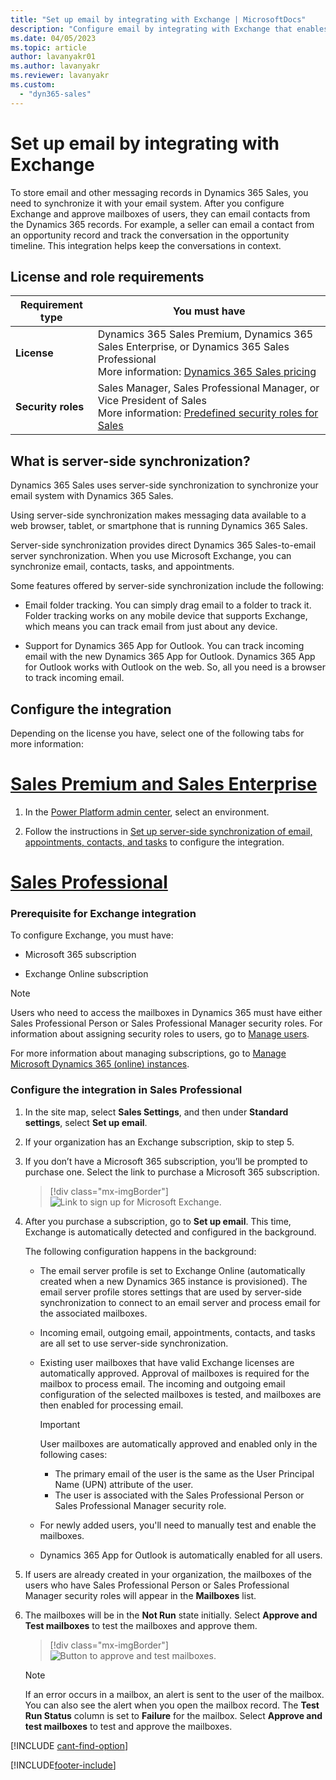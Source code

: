 ```yaml
---
title: "Set up email by integrating with Exchange | MicrosoftDocs"
description: "Configure email by integrating with Exchange that enables users to store email and other messaging records in Dynamics 365 Sales."
ms.date: 04/05/2023
ms.topic: article
author: lavanyakr01
ms.author: lavanyakr
ms.reviewer: lavanyakr
ms.custom: 
  - "dyn365-sales"
---
```


# Set up email by integrating with Exchange

To store email and other messaging records in Dynamics 365 Sales, you need to synchronize it with your email system. After you configure Exchange and approve mailboxes of users, they can email contacts from the Dynamics 365 records. For example, a seller can email a contact from an opportunity record and track the conversation in the opportunity timeline. This integration helps keep the conversations in context.


## License and role requirements
| Requirement type | You must have |
|-----------------------|---------|
| **License** | Dynamics 365 Sales Premium, Dynamics 365 Sales Enterprise, or Dynamics 365 Sales Professional <br>More information: [Dynamics 365 Sales pricing](https://dynamics.microsoft.com/sales/pricing/) |
| **Security roles** | Sales Manager, Sales Professional Manager, or Vice President of Sales <br>  More information: [Predefined security roles for Sales](security-roles-for-sales.md)|



## What is server-side synchronization?


Dynamics 365 Sales uses server-side synchronization to synchronize your email system with Dynamics 365 Sales.

Using server-side synchronization makes messaging data available to a web browser, tablet, or smartphone that is running Dynamics 365 Sales.

Server-side synchronization provides direct Dynamics 365 Sales-to-email server synchronization. When you use Microsoft Exchange, you can synchronize email, contacts, tasks, and appointments.

Some features offered by server-side synchronization include the following: 

-  Email folder tracking. You can simply drag email to a folder to track it. Folder tracking works on any mobile device that supports Exchange, which
means you can track email from just about any device.

-  Support for Dynamics 365 App for Outlook. You can track incoming email with the new Dynamics 365 App for Outlook. Dynamics 365 App for Outlook works with Outlook on the web. So, all you need is a browser to track incoming email.

## Configure the integration

Depending on the license you have, select one of the following tabs for more information:

# [Sales Premium and Sales Enterprise](#tab/SE)

1. In the [Power Platform admin center](https://admin.powerplatform.microsoft.com/), select an environment. 

2. Follow the instructions in [Set up server-side synchronization of email, appointments, contacts, and tasks](/power-platform/admin/set-up-server-side-synchronization-of-email-appointments-contacts-and-tasks?context=/dynamics365/context/sales-context) to configure the integration.  

# [Sales Professional](#tab/SP)

### Prerequisite for Exchange integration

To configure Exchange, you must have:

-   Microsoft 365 subscription

-   Exchange Online subscription

> [!NOTE]
> Users who need to access the mailboxes in Dynamics 365 must have either Sales Professional Person or Sales Professional Manager security roles. For information about assigning security roles to users, go to [Manage users](manage-users.md#assign-a-security-role-to-a-user).  

For more information about managing subscriptions, go to [Manage Microsoft Dynamics 365 (online) instances](../admin/backup-restore-instances.md).

### Configure the integration in Sales Professional

1.  In the site map, select **Sales Settings**, and then under **Standard settings**, select **Set up email**.

2.  If your organization has an Exchange subscription, skip to step 5.

3.  If you don’t have a Microsoft 365 subscription, you’ll be prompted to purchase one. Select the link to purchase a Microsoft 365 subscription.

    > [!div class="mx-imgBorder"]
    > ![Link to sign up for Microsoft Exchange.](media/get-microsoft-exchange.png "Link to sign up for Microsoft Exchange")

4.  After you purchase a subscription, go to **Set up email**. This time, Exchange is automatically detected and configured in the background.

    The following configuration happens in the background:

    -   The email server profile is set to Exchange Online (automatically created when a new Dynamics 365 instance is provisioned). The email server profile stores settings that are used by server-side synchronization to connect to an email server and process email for the associated mailboxes.

    -   Incoming email, outgoing email, appointments, contacts, and tasks are all set to use server-side synchronization.

    -   Existing user mailboxes that have valid Exchange licenses are automatically approved. Approval of mailboxes is required for the mailbox to process email. The incoming and outgoing email configuration of the selected mailboxes is tested, and mailboxes are then enabled for processing email.

        > [!Important]
        > User mailboxes are automatically approved and enabled only in the following cases:  
        > - The primary email of the user is the same as the User Principal Name (UPN) attribute of the user.  
        > - The user is associated with the Sales Professional Person or Sales Professional Manager security role.  

    -  For newly added users, you'll need to manually test and enable the mailboxes.  

    - Dynamics 365 App for Outlook is automatically enabled for all users.

5.  If users are already created in your organization, the mailboxes of the users who have Sales Professional Person or Sales Professional Manager security roles will appear in the **Mailboxes** list. 

6. The mailboxes will be in the **Not Run** state initially. Select **Approve and Test mailboxes** to test the mailboxes and approve them.  

    > [!div class="mx-imgBorder"]
    > ![Button to approve and test mailboxes.](media/test-approve-mailbox.png "Button to approve and test mailboxes")

    > [!Note]
    > If an error occurs in a mailbox, an alert is sent to the user of the mailbox. You can also see the alert when you open the mailbox record. The **Test Run Status** column is set to **Failure** for the mailbox. Select **Approve and test mailboxes** to test and approve the mailboxes.


[!INCLUDE [cant-find-option](../includes/cant-find-option.md)]


[!INCLUDE[footer-include](../includes/footer-banner.md)]
